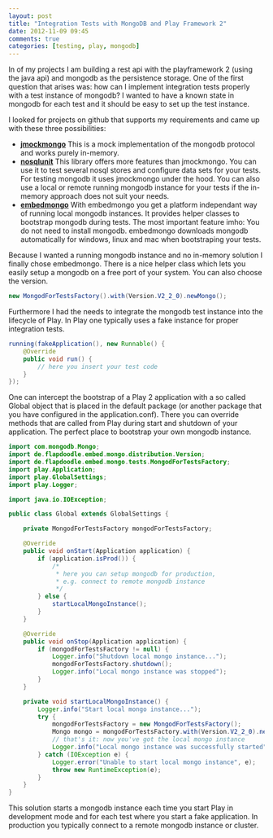 ```yaml
---
layout: post
title: "Integration Tests with MongoDB and Play Framework 2"
date: 2012-11-09 09:45
comments: true
categories: [testing, play, mongodb]
---
```


In of my projects I am building a rest api with the playframework 2 (using the java api) and mongodb as the persistence storage. One of the first question that arises was: how can I implement integration tests properly with a test instance of mongodb? I wanted to have a known state in mongodb for each test and it should be easy to set up the test instance. <!-- more -->

I looked for projects on github that supports my requirements and came up with these three possibilities:

* [**jmockmongo**](https://github.com/thiloplanz/jmockmongo) This is a mock implementation of the mongodb protocol and works purely in-memory.
* [**nosqlunit**](https://github.com/lordofthejars/nosql-unit) This library offers more features than jmockmongo. You can use it to test several nosql stores and configure data sets for your tests. For testing mongodb it uses jmockmongo under the hood. You can also use a local or remote running mongodb instance for your tests if the in-memory approach does not suit your needs.
* [**embedmongo**](https://github.com/flapdoodle-oss/embedmongo.flapdoodle.de) With embedmongo you get a platform independant way of running local mongodb instances. It provides helper classes to bootstrap mongodb during tests. The most important feature imho: You do not need to install mongodb. embedmongo downloads mongodb automatically for windows, linux and mac when bootstraping your tests.

Because I wanted a running mongodb instance and no in-memory solution I finally chose embedmongo. There is a nice helper class which lets you easily setup a mongodb on a free port of your system. You can also choose the version.

``` java Bootstrap local mongodb instance with embedmongo
new MongodForTestsFactory().with(Version.V2_2_0).newMongo();
```

Furthermore I had the needs to integrate the mongodb test instance into the lifecycle of Play. In Play one typically uses a fake instance for proper integration tests.

``` java Functional test in Play 2 with a fake application
running(fakeApplication(), new Runnable() {
    @Override
    public void run() {
        // here you insert your test code
    }
});
```

One can intercept the bootstrap of a Play 2 application with a so called Global object that is placed in the default package (or another package that you have configured in the application.conf). There you can override methods that are called from Play during start and shutdown of your application. The perfect place to bootstrap your own mongodb instance.

``` java Automatically bootstrap of local mongodb instance in Play 2
import com.mongodb.Mongo;
import de.flapdoodle.embed.mongo.distribution.Version;
import de.flapdoodle.embed.mongo.tests.MongodForTestsFactory;
import play.Application;
import play.GlobalSettings;
import play.Logger;

import java.io.IOException;

public class Global extends GlobalSettings {

    private MongodForTestsFactory mongodForTestsFactory;

    @Override
    public void onStart(Application application) {
        if (application.isProd()) {
            /*
             * here you can setup mongodb for production,
             * e.g. connect to remote mongodb instance
             */
        } else {
            startLocalMongoInstance();
        }
    }

    @Override
    public void onStop(Application application) {
        if (mongodForTestsFactory != null) {
            Logger.info("Shutdown local mongo instance...");
            mongodForTestsFactory.shutdown();
            Logger.info("Local mongo instance was stopped");
        }
    }

    private void startLocalMongoInstance() {
        Logger.info("Start local mongo instance...");
        try {
            mongodForTestsFactory = new MongodForTestsFactory();
            Mongo mongo = mongodForTestsFactory.with(Version.V2_2_0).newMongo();
            // that's it: now you've got the local mongo instance
            Logger.info("Local mongo instance was successfully started");
        } catch (IOException e) {
            Logger.error("Unable to start local mongo instance", e);
            throw new RuntimeException(e);
        }
    }
}
```
This solution starts a mongodb instance each time you start Play in development mode and for each test where you start a fake application. In production you typically connect to a remote mongodb instance or cluster.